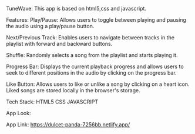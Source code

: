 TuneWave:
This app is based on html5,css and javascript.

Features:
Play/Pause: Allows users to toggle between playing and pausing the audio using a play/pause button.

Next/Previous Track: Enables users to navigate between tracks in the playlist with forward and backward buttons.

Shuffle: Randomly selects a song from the playlist and starts playing it.

Progress Bar: Displays the current playback progress and allows users to seek to different positions in the audio by clicking on the progress bar.

Like Button: Allows users to like or unlike a song by clicking on a heart icon. Liked songs are stored locally in the browser's storage.

Tech Stack:
HTML5
CSS
JAVASCRIPT

App Look:




App Link:
https://dulcet-panda-7256bb.netlify.app/
